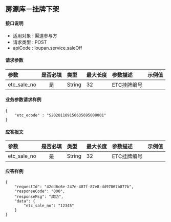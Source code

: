 ## 房源库－挂牌下架

#### 接口说明

* 适用对象 : 渠道参与方
* 请求类型 : POST
* apiCode : loupan.service.saleOff

#### 请求参数

| 参数        | 是否必填 | 类型   | 最大长度 | 参数描述    | 示例值 |
| :---------- | :------: | :----- | :------- | :---------- | :----- |
| etc_sale_no |    是    | String | 32       | ETC挂牌编号 |        |

#### 业务参数请求样例

```
{
	"etc_ecode" : "S20201109150635695000001"
}
```

#### 应答报文

| 参数        | 是否必填 | 类型   | 最大长度 | 参数描述    | 示例值 |
| :---------- | :------: | :----- | :------- | :---------- | :----- |
| etc_sale_no |    是    | String | 32       | ETC挂牌编号 |        |

#### 应答样例

```
{
	"requestId": "42dd6c6e-247e-487f-87e8-dd97067b877b",	
    "responseCode": "000",
	"responseMsg": "成功",
	"data": {
		"etc_sale_no": "12345"
	}
}
```

